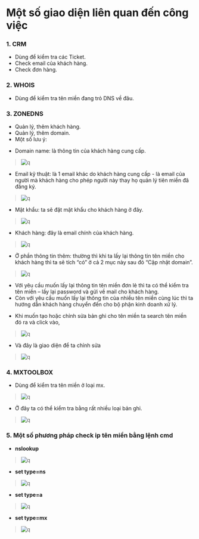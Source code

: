 # Một số giao diện liên quan đến công việc
### 1. CRM
- Dùng để kiểm tra các Ticket.
- Check email của khách hàng.
- Check đơn hàng.
### 2. WHOIS
- Dùng để kiểm tra tên miền đang trỏ DNS về đâu.
### 3. ZONEDNS
- Quản lý, thêm khách hàng.
- Quản lý, thêm domain.
- Một số lưu ý:
+ Domain name: là thông tin của khách hàng cung cấp.
> ![q](https://f5-zpcloud.zdn.vn/274349040894188458/7863f809b4d27e8c27c3.jpg) 
+ Email kỹ thuật: là 1 email khác do khách hàng cung cấp - là email của người mà khách hàng cho phép người này thay họ quản lý tiên miền đã đăng ký.
> ![q](https://f5-zpcloud.zdn.vn/8804171176462593927/39172f7e63a5a9fbf0b4.jpg)
+ Mật khẩu: ta sẽ đặt mật khẩu cho khách hàng ở đây.
> ![q](https://f4-zpcloud.zdn.vn/7360093148707768085/1ac65da81173db2d8262.jpg)
+ Khách hàng: đây là email chính của khách hàng.
> ![q](https://f5-zpcloud.zdn.vn/4836113868840032731/a1ac80c0cc1b06455f0a.jpg)
+ Ở phần thông tin thêm: thường thì khi ta lấy lại thông tin tên miền cho khách hàng thì ta sẽ tích “có” ở cả 2 mục này sau đó “Cập nhật domain”.
> ![q](https://f5-zpcloud.zdn.vn/8436650447860782858/37a3facfb6147c4a2505.jpg)
+ Với yêu cầu muốn lấy lại thông tin tên miền đơn lẻ thì ta có thể kiểm tra tên miền – lấy lại password và gửi về mail cho khách hàng.
+ Còn với yêu cầu muốn lấy lại thông tin của nhiều tên miền cùng lúc thì ta hướng dẫn khách hàng chuyển đến cho bộ phận kinh doanh xử lý.
- Khi muốn tạo hoặc chỉnh sửa bản ghi cho tên miền ta search tên miền đó ra và click vào,
> ![q](https://f5-zpcloud.zdn.vn/9007983806295589677/36640a0146da8c84d5cb.jpg)
+ Và đây là giao diện để ta chỉnh sửa
> ![q](https://f5-zpcloud.zdn.vn/6061261009724162119/0069fa12b6c97c9725d8.jpg)
### 4. MXTOOLBOX
- Dùng để kiểm tra tên miền ở loại mx.
> ![q](https://f4-zpcloud.zdn.vn/7940498099898648721/8a137d6031bbfbe5a2aa.jpg)
- Ở đây ta có thể kiểm tra bằng rất nhiều loại bản ghi.
> ![q](https://f5-zpcloud.zdn.vn/2218326936886464191/9e7eaf0fe3d4298a70c5.jpg)
### 5. Một số phương pháp check ip tên miền bằng lệnh cmd
- **nslookup**
> ![q](https://f5-zpcloud.zdn.vn/2336378549210701117/11906be0273bed65b42a.jpg)
- **set type=ns**
> ![q](https://f5-zpcloud.zdn.vn/6074232719240654952/8c2d745a3881f2dfab90.jpg)
- **set type=a**
> ![q](https://f5-zpcloud.zdn.vn/1740591237557215895/1cc2b0b4fc6f36316f7e.jpg)
- **set type=mx**
> ![q](https://f5-zpcloud.zdn.vn/263091189205207762/30d29aa4d67f1c21456e.jpg)